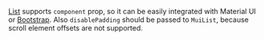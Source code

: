 [List](https://af-utils.vercel.app/virtual/reference/virtual-react.list.md) supports `component` prop, so it can be easily integrated with Material UI or [Bootstrap](https://af-utils.vercel.app/virtual/react-examples/list/bootstrap). Also `disablePadding` should be passed to `MuiList`, because scroll element offsets are not supported.
